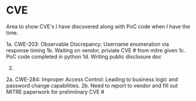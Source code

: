 # CVE
Area to show CVE's I have discovered along with PoC code when I have the time. 

1a. CWE-203: Observable Discrepancy: Username enumeration via response timing
1b. Waiting on vendor, priviate CVE # from mitre given
1c. PoC code completed in python
1d. Writing public disclosure doc

2.
2a. CWE-284: Improper Access Control: Leading to business logic and password change capabilities. 
2b. Need to report to vendor and fill out MITRE paperwork for prelimiinary CVE #
